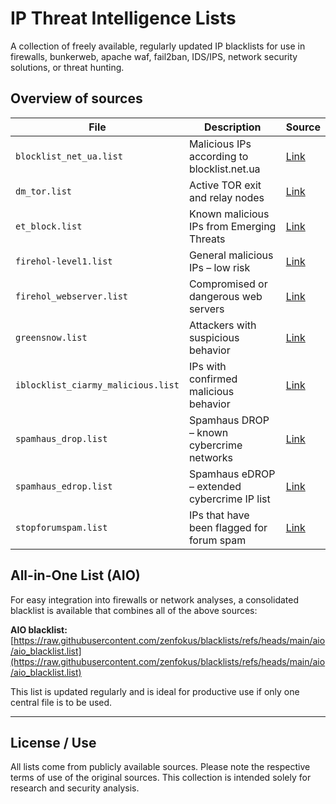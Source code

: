 # IP Threat Intelligence Lists

A collection of freely available, regularly updated IP blacklists for use in firewalls, bunkerweb, apache waf, fail2ban, IDS/IPS, network security solutions, or threat hunting.

## Overview of sources

| File                                  | Description                                         | Source |
|---------------------------------------|-----------------------------------------------------|--------|
| `blocklist_net_ua.list`               | Malicious IPs according to blocklist.net.ua         | [Link](https://iplists.firehol.org/?ipset=blocklist_net_ua) |
| `dm_tor.list`                         | Active TOR exit and relay nodes                     | [Link](https://iplists.firehol.org/?ipset=dm_tor) |
| `et_block.list`                       | Known malicious IPs from Emerging Threats           | [Link](https://iplists.firehol.org/?ipset=et_block) |
| `firehol-level1.list`                 | General malicious IPs – low risk                    | [Link](https://iplists.firehol.org/?ipset=firehol-level1) |
| `firehol_webserver.list`              | Compromised or dangerous web servers                | [Link](https://iplists.firehol.org/?ipset=firehol_webserver) |
| `greensnow.list`                      | Attackers with suspicious behavior                  | [Link](https://iplists.firehol.org/?ipset=greensnow) |
| `iblocklist_ciarmy_malicious.list`    | IPs with confirmed malicious behavior               | [Link](https://iplists.firehol.org/?ipset=iblocklist_ciarmy_malicious) |
| `spamhaus_drop.list`                  | Spamhaus DROP – known cybercrime networks           | [Link](https://iplists.firehol.org/?ipset=spamhaus_drop) |
| `spamhaus_edrop.list`                 | Spamhaus eDROP – extended cybercrime IP list        | [Link](https://iplists.firehol.org/?ipset=spamhaus_edrop) |
| `stopforumspam.list`                  | IPs that have been flagged for forum spam           | [Link](https://iplists.firehol.org/?ipset=stopforumspam) |

## All-in-One List (AIO)

For easy integration into firewalls or network analyses, a consolidated blacklist is available that combines all of the above sources:

**AIO blacklist:**  
[https://raw.githubusercontent.com/zenfokus/blacklists/refs/heads/main/aio/aio_blacklist.list](https://raw.githubusercontent.com/zenfokus/blacklists/refs/heads/main/aio/aio_blacklist.list)

This list is updated regularly and is ideal for productive use if only one central file is to be used.

---

## License / Use

All lists come from publicly available sources. Please note the respective terms of use of the original sources. This collection is intended solely for research and security analysis.
